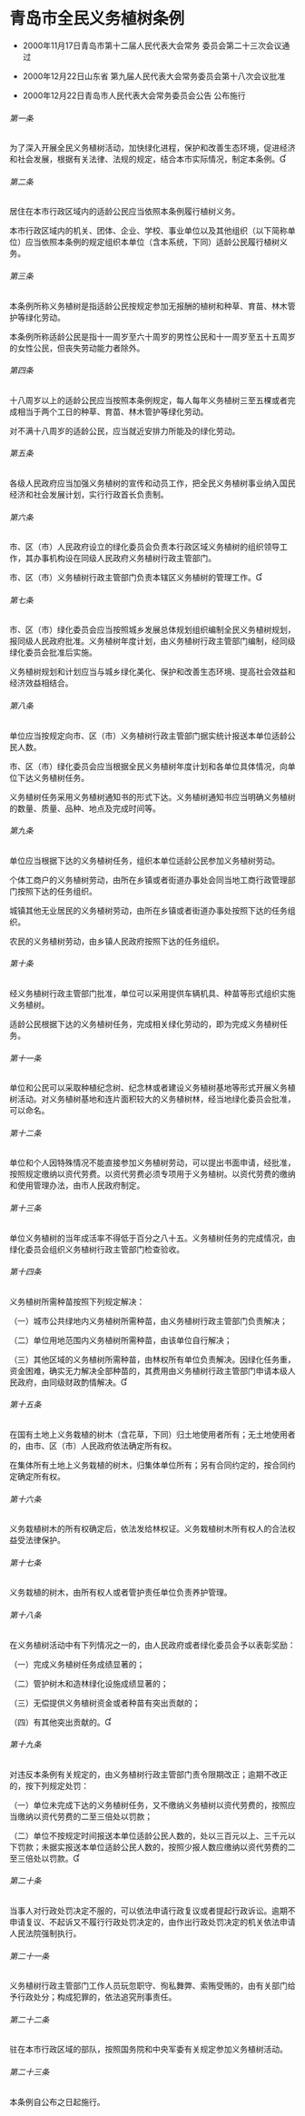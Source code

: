 # 青岛市全民义务植树条例

- 2000年11月17日青岛市第十二届人民代表大会常务
  委员会第二十三次会议通过

- 2000年12月22日山东省
  第九届人民代表大会常务委员会第十八次会议批准

- 2000年12月22日青岛市人民代表大会常务委员会公告
  公布施行

<!-- INFO END -->

###### 第一条

为了深入开展全民义务植树活动，加快绿化进程，保护和改善生态环境，促进经济和社会发展，根据有关法律、法规的规定，结合本市实际情况，制定本条例。

###### 第二条

居住在本市行政区域内的适龄公民应当依照本条例履行植树义务。

本市行政区域内的机关、团体、企业、学校、事业单位以及其他组织（以下简称单位）应当依照本条例的规定组织本单位（含本系统，下同）适龄公民履行植树义务。

###### 第三条

本条例所称义务植树是指适龄公民按规定参加无报酬的植树和种草、育苗、林木管护等绿化劳动。

本条例所称适龄公民是指十一周岁至六十周岁的男性公民和十一周岁至五十五周岁的女性公民，但丧失劳动能力者除外。

###### 第四条

十八周岁以上的适龄公民应当按照本条例规定，每人每年义务植树三至五棵或者完成相当于两个工日的种草、育苗、林木管护等绿化劳动。

对不满十八周岁的适龄公民，应当就近安排力所能及的绿化劳动。

###### 第五条

各级人民政府应当加强义务植树的宣传和动员工作，把全民义务植树事业纳入国民经济和社会发展计划，实行行政首长负责制。

###### 第六条

市、区（市）人民政府设立的绿化委员会负责本行政区域义务植树的组织领导工作，其办事机构设在同级人民政府义务植树行政主管部门。

市、区（市）义务植树行政主管部门负责本辖区义务植树的管理工作。

###### 第七条

市、区（市）绿化委员会应当按照城乡发展总体规划组织编制全民义务植树规划，报同级人民政府批准。义务植树年度计划，由义务植树行政主管部门编制，经同级绿化委员会批准后实施。

义务植树规划和计划应当与城乡绿化美化、保护和改善生态环境、提高社会效益和经济效益相结合。

###### 第八条

单位应当按规定向市、区（市）义务植树行政主管部门据实统计报送本单位适龄公民人数。

市、区（市）绿化委员会应当根据全民义务植树年度计划和各单位具体情况，向单位下达义务植树任务。

义务植树任务采用义务植树通知书的形式下达。义务植树通知书应当明确义务植树的数量、质量、品种、地点及完成时间等。

###### 第九条

单位应当根据下达的义务植树任务，组织本单位适龄公民参加义务植树劳动。

个体工商户的义务植树劳动，由所在乡镇或者街道办事处会同当地工商行政管理部门按照下达的任务组织。

城镇其他无业居民的义务植树劳动，由所在乡镇或者街道办事处按照下达的任务组织。

农民的义务植树劳动，由乡镇人民政府按照下达的任务组织。

###### 第十条

经义务植树行政主管部门批准，单位可以采用提供车辆机具、种苗等形式组织实施义务植树。

适龄公民根据下达的义务植树任务，完成相关绿化劳动的，即为完成义务植树任务。

###### 第十一条

单位和公民可以采取种植纪念树、纪念林或者建设义务植树基地等形式开展义务植树活动。对义务植树基地和连片面积较大的义务植树林，经当地绿化委员会批准，可以命名。

###### 第十二条

单位和个人因特殊情况不能直接参加义务植树劳动，可以提出书面申请，经批准，按照规定缴纳以资代劳费。以资代劳费必须专项用于义务植树。以资代劳费的缴纳和使用管理办法，由市人民政府制定。

###### 第十三条

单位义务植树的当年成活率不得低于百分之八十五。义务植树任务的完成情况，由绿化委员会组织义务植树行政主管部门检查验收。

###### 第十四条

义务植树所需种苗按照下列规定解决：

（一）城市公共绿地内义务植树所需种苗，由义务植树行政主管部门负责解决；

（二）单位用地范围内义务植树所需种苗，由该单位自行解决；

（三）其他区域的义务植树所需种苗，由林权所有单位负责解决。因绿化任务重，资金困难，确实无力解决全部种苗的，其费用由义务植树行政主管部门申请本级人民政府，由同级财政酌情解决。

###### 第十五条

在国有土地上义务栽植的树木（含花草，下同）归土地使用者所有；无土地使用者的，由市、区（市）人民政府依法确定所有权。

在集体所有土地上义务栽植的树木，归集体单位所有；另有合同约定的，按合同约定确定所有权。

###### 第十六条

义务栽植树木的所有权确定后，依法发给林权证。义务栽植树木所有权人的合法权益受法律保护。

###### 第十七条

义务栽植的树木，由所有权人或者管护责任单位负责养护管理。

###### 第十八条

在义务植树活动中有下列情况之一的，由人民政府或者绿化委员会予以表彰奖励：

（一）完成义务植树任务成绩显著的；

（二）管护树木和造林绿化设施成绩显著的；

（三）无偿提供义务植树资金或者种苗有突出贡献的；

（四）有其他突出贡献的。

###### 第十九条

对违反本条例有关规定的，由义务植树行政主管部门责令限期改正；逾期不改正的，按下列规定处罚：

（一）单位未完成下达的义务植树任务，又不缴纳义务植树以资代劳费的，按照应当缴纳以资代劳费的二至三倍处以罚款；

（二）单位不按规定时间报送本单位适龄公民人数的，处以三百元以上、三千元以下罚款；未据实报送本单位适龄公民人数的，按照少报人数应缴纳以资代劳费的二至三倍处以罚款。

###### 第二十条

当事人对行政处罚决定不服的，可以依法申请行政复议或者提起行政诉讼。逾期不申请复议、不起诉又不履行行政处罚决定的，由作出行政处罚决定的机关依法申请人民法院强制执行。

###### 第二十一条

义务植树行政主管部门工作人员玩忽职守、徇私舞弊、索贿受贿的，由有关部门给予行政处分；构成犯罪的，依法追究刑事责任。

###### 第二十二条

驻在本市行政区域的部队，按照国务院和中央军委有关规定参加义务植树活动。

###### 第二十三条

本条例自公布之日起施行。
